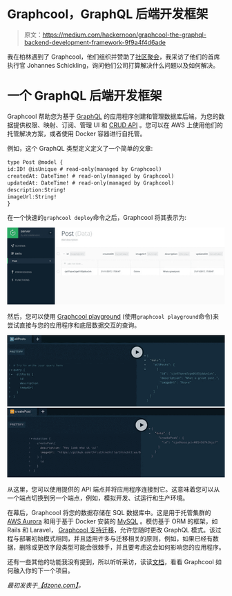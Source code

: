 # Graphcool，GraphQL 后端开发框架

> 原文：<https://medium.com/hackernoon/graphcool-the-graphql-backend-development-framework-9f9a4f4d6ade>

我在柏林遇到了 Graphcool，他们组织并赞助了[社区聚会](https://www.meetup.com/graphql-berlin)，我采访了他们的首席执行官 Johannes Schickling，询问他们公司打算解决什么问题以及如何解决。

# 一个 GraphQL 后端开发框架

Graphcool 帮助您为基于 [GraphQL](https://dzone.com/refcardz/an-overview-of-graphql) 的应用程序创建和管理数据库后端，为您的数据提供权限、映射、订阅、管理 UI 和 [CRUD API](https://www.graph.cool/docs/reference/graphql-api/query-api-nia9nushae) 。您可以在 AWS 上使用他们的托管解决方案，或者使用 Docker 容器进行自托管。

例如，这个 GraphQL 类型定义定义了一个简单的文章:

```
type Post @model { 
id:ID! @isUnique # read-only(managed by Graphcool) 
createdAt: DateTime! # read-only(managed by Graphcool) 
updatedAt: DateTime! # read-only(managed by Graphcool) description:String! 
imageUrl:String! 
}
```

在一个快速的`graphcool deploy`命令之后，Graphcool 将其表示为:

![](img/578c6b5a278bc95e989e2403b4ef68b7.png)

然后，您可以使用 [Graphcool playground](https://github.com/graphcool/graphql-playground) (使用`graphcool playground`命令)来尝试直接与您的应用程序和底层数据交互的查询。

![](img/3cbfab2e582b76873c76c629588d52ab.png)![](img/8754b55e138022c6b3464448dbe3a8c8.png)

从这里，您可以使用提供的 API 端点并将应用程序连接到它。这意味着您可以从一个端点切换到另一个端点，例如，模拟开发、试运行和生产环境。

在幕后，Graphcool 将您的数据存储在 SQL 数据库中。这是用于托管集群的 [AWS Aurora](https://aws.amazon.com/rds/aurora/) 和用于基于 Docker 安装的 [MySQL](https://hub.docker.com/r/mysql/mysql-server/) 。模仿基于 ORM 的框架，如 Rails 和 Laravel， [Graphcool 支持迁移](https://www.graph.cool/docs/reference/database/migrations-paesahku9t)，允许您随时更改 GraphQL 模式。该过程与部署初始模式相同，并且适用许多与迁移相关的原则，例如，如果已经有数据，删除或更改字段类型可能会很棘手，并且要考虑这会如何影响您的应用程序。

还有一些其他的功能我没有提到，所以听听采访，读读[文档](https://www.graph.cool/docs/)，看看 Graphcool 如何融入你的下一个项目。

*最初发表于*[*【dzone.com】*](https://dzone.com/articles/graphcool-the-graphql-backend-development-framewor)*。*